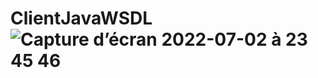 # ClientJavaWSDL![Capture d’écran 2022-07-02 à 23 45 46](https://user-images.githubusercontent.com/68701658/177018165-fcf21d1f-0fdb-4d52-8a7a-f5df7a3d2a6b.png)
